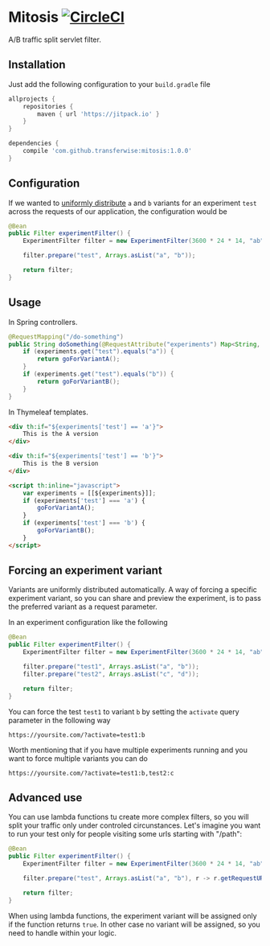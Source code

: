 # Mitosis [![CircleCI](https://circleci.com/gh/transferwise/mitosis/tree/master.svg?style=shield)](https://circleci.com/gh/transferwise/mitosis/tree/master)

A/B traffic split servlet filter.

## Installation

Just add the following configuration to your `build.gradle` file

```gradle
allprojects {
    repositories {
        maven { url 'https://jitpack.io' }
    }
}

dependencies {
    compile 'com.github.transferwise:mitosis:1.0.0'
}
```

## Configuration

If we wanted to [uniformly distribute](https://en.wikipedia.org/wiki/Uniform_distribution_(continuous)) `a` and `b` variants for an experiment `test` across the requests of our application, the configuration would be

```java
@Bean
public Filter experimentFilter() {
    ExperimentFilter filter = new ExperimentFilter(3600 * 24 * 14, "ab", "experiments", "activate");

    filter.prepare("test", Arrays.asList("a", "b"));

    return filter;
}
```

## Usage

In Spring controllers.

```java
@RequestMapping("/do-something")
public String doSomething(@RequestAttribute("experiments") Map<String, String> experiments) {
    if (experiments.get("test").equals("a")) {
        return goForVariantA();
    }
    if (experiments.get("test").equals("b")) {
        return goForVariantB();
    }
}
```

In Thymeleaf templates.

```html
<div th:if="${experiments['test'] == 'a'}">
    This is the A version
</div>

<div th:if="${experiments['test'] == 'b'}">
    This is the B version
</div>

<script th:inline="javascript">
    var experiments = [[${experiments}]];
    if (experiments['test'] === 'a') {
        goForVariantA();
    }
    if (experiments['test'] === 'b') {
        goForVariantB();
    }
</script>
```

## Forcing an experiment variant

Variants are uniformly distributed automatically. A way of forcing a specific experiment variant, so you can share and preview the experiment, is to pass the preferred variant as a request parameter.

In an experiment configuration like the following

```java
@Bean
public Filter experimentFilter() {
    ExperimentFilter filter = new ExperimentFilter(3600 * 24 * 14, "ab", "experiments", "activate");

    filter.prepare("test1", Arrays.asList("a", "b"));
    filter.prepare("test2", Arrays.asList("c", "d"));

    return filter;
}
```

You can force the test `test1` to variant `b` by setting the `activate` query parameter in the following way

    https://yoursite.com/?activate=test1:b

Worth mentioning that if you have multiple experiments running and you want to force multiple variants you can do

    https://yoursite.com/?activate=test1:b,test2:c

## Advanced use

You can use lambda functions tu create more complex filters, so you will split your traffic only under controled circunstances.
Let's imagine you want to run your test only for people visiting some urls starting with "/path":


```java 
@Bean
public Filter experimentFilter() {
    ExperimentFilter filter = new ExperimentFilter(3600 * 24 * 14, "ab", "experiments", "activate");

    filter.prepare("test", Arrays.asList("a", "b"), r -> r.getRequestURI().contains("/path"));

    return filter;
}

``` 
 
When using lambda functions, the experiment variant will be assigned only if the function returns `true`. In other case no variant will be assigned, so you need to handle within your logic.

